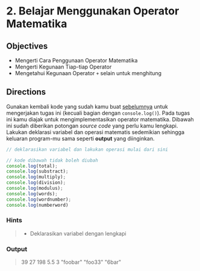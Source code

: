 # 2. Belajar Menggunakan Operator Matematika

## Objectives

* Mengerti Cara Penggunaan Operator Matematika
* Mengerti Kegunaan Tiap-tiap Operator
* Mengetahui Kegunaan Operator `+` selain untuk menghitung
 
## Directions

Gunakan kembali kode yang sudah kamu buat [sebelumnya](./belajar-variabel.js) untuk mengerjakan tugas ini (kecuali bagian dengan `console.log()`). Pada tugas ini kamu diajak untuk mengimplementasikan operator matematika. Dibawah ini sudah diberikan potongan *source code* yang perlu kamu lengkapi. Lakukan deklarasi variabel dan operasi matematis sedemikian sehingga keluaran program-mu sama seperti **output** yang diinginkan.

```javascript
// deklarasikan variabel dan lakukan operasi mulai dari sini

// kode dibawah tidak boleh diubah
console.log(total);
console.log(substract);
console.log(multiply);
console.log(division);
console.log(modulus);
console.log(words);
console.log(wordnumber);
console.log(numberword)
```

### Hints

> * Deklarasikan variabel dengan lengkapi

### Output

> 39
> 27
> 198
> 5.5
> 3
> "foobar"
> "foo33"
> "6bar"
